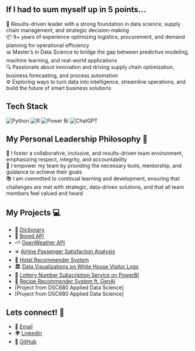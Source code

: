 ## If I had to sum myself up in 5 points...
🚀 Results-driven leader with a strong foundation in data science, supply chain management, and strategic decision-making<br/>
📦 9+ years of experience optimizing logistics, procurement, and demand planning for operational efficiency<br/>
📊 Master’s in Data Science to bridge the gap between predictive modeling, machine learning, and real-world applications<br/>
🔍 Passionate about innovation and driving supply chain optimization, business forecasting, and process automation<br/>
⚙️ Exploring ways to turn data into intelligence, streamline operations, and build the future of smart business solutions<br/>

## Tech Stack
![Python](https://img.shields.io/badge/python-3670A0?style=for-the-badge&logo=python&logoColor=ffdd54) ![R](https://img.shields.io/badge/r-%23276DC3.svg?style=for-the-badge&logo=r&logoColor=white) ![Power Bi](https://img.shields.io/badge/power_bi-F2C811?style=for-the-badge&logo=powerbi&logoColor=black) ![ChatGPT](https://img.shields.io/badge/chatGPT-74aa9c?style=for-the-badge&logo=openai&logoColor=white)

## My Personal Leadership Philosophy 💭
🤝 I foster a collaborative, inclusive, and results-driven team environment, emphasizing respect, integrity, and accountability<br/>
🌱 I empower my team by providing the necessary tools, mentorship, and guidance to achieve their goals<br/>
📚 I am committed to continual learning and development, ensuring that challenges are met with strategic, data-driven solutions, and that all team members feel valued and heard<br/>

## My Projects 💻 
- 📖 [Dictionary](https://github.com/anh-h-nguyen/dictionary)
- 🥱 [Bored API](https://github.com/anh-h-nguyen/bored-api.git)
- ⛅ [OpenWeather API](https://github.com/anh-h-nguyen/open-weather-api.git)
- ✈️ [Airline Passenger Satisfaction Analysis](https://github.com/anh-h-nguyen/airline-passenger-satisfaction-analysis)
- 🏨 [Hotel Recommender System](https://github.com/anh-h-nguyen/hotel-recommender-system)
- 🏛️ [Data Visualizations on White House Visitor Logs](https://github.com/anh-h-nguyen/white-house-visitor-logs.git)
- 🎰 [Lottery Number Subscription Service on PowerBI](https://github.com/anh-h-nguyen/lottery_number_subscription_service.git)
- 🥘 [Recipe Recommender System ft. GenAI](https://github.com/anh-h-nguyen/recipe_recommender_system_ft_genai.git)
- [Project from DSC680 Applied Data Science]
- [Project from DSC680 Applied Data Science]

## Lets connect! 🤝
- 📧 [Email](mailto:anhnguyen824@gmail.com)  
- 🌍 [LinkedIn](https://linkedin.com/in/anhnguyen824)  
- 🐙 [GitHub](https://github.com/anh-h-nguyen) 
